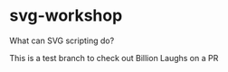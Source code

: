# svg-workshop
What can SVG scripting do?

This is a test branch to check out Billion Laughs on a PR